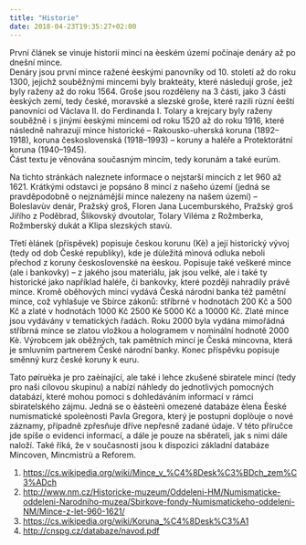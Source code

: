 ```yaml
---
title: "Historie"
date: 2018-04-23T19:35:27+02:00
---
```


<p> První článek se vìnuje historii mincí na èeském území počínaje denáry až po dnešní mince. <br/>
Denáry jsou první mince ražené èeskými panovníky od 10. století až do roku 1300, jejichž souběžnými mincemi byly brakteáty, které následují groše, jež byly raženy až do roku 1564. Groše jsou rozděleny na 3 části, jako 3 části èeských zemí, tedy české, moravské a slezské groše, které razili rùzní èeští panovníci od Václava II. do Ferdinanda I. Tolary a krejcary byly raženy souběžně i s jinými èeskými mincemi od roku 1520 až do roku 1916, které následně nahrazují mince historické – Rakousko-uherská koruna (1892–1918), koruna československá (1918–1993) – koruny a haléře a Protektorátní koruna (1940–1945). <br/>
Část textu je věnována současným mincím, tedy korunám a také eurùm. <br/> </p>

<p> Na tìchto stránkách naleznete informace o nejstarší mincích z let 960 až 1621. Krátkými odstavci je popsáno 8 mincí z našeho území (jedná se pravděpodobně o nejznámější mince nalezeny na našem území) – Boleslavùv denár, Pražský groš, Floren Jana Lucemburského, Pražský groš Jiřího z Poděbrad, Šlikovský dvoutolar, Tolary Viléma z Rožmberka, Rožmberský dukát a Klipa slezských stavù. </p>

<p> Třetí èlánek (příspěvek) popisuje českou korunu (Kè) a její historický vývoj (tedy od dob České republiky), kde je dùležitá mìnová odluka neboli přechod z koruny československé na èeskou. Popisuje také veškeré mince (ale i bankovky) – z jakého jsou materiálu, jak jsou velké, ale i také ty historické jako například haléře, či bankovky, které později nahradily právě mince. Kromě oběhových mincí vydává Česká národní banka též pamětní mince, což vyhlašuje ve Sbírce zákonů: stříbrné v hodnotách 200 Kč a 500 Kč a zlaté v hodnotách 1000 Kč 2500 Kè 5000 Kč a 10000 Kč. Zlaté mince jsou vydávány v tematických řadách. Roku 2000 byla vydána mimořádná stříbrná mince se zlatou vložkou a hologramem v nominální hodnotě 2000 Kè. Výrobcem jak oběžných, tak pamětních mincí je Česká mincovna, která je smluvním partnerem České národní banky. Konec příspěvku popisuje směnný kurz české koruny k euru. <br/> </p>

<p> Tato pøíruèka je pro zaèínající, ale také i lehce zkušené sbìratele mincí (tedy pro naši cílovou skupinu) a nabízí náhledy do jednotlivých pomocných databází, které mohou pomoci s dohledáváním informací v rámci sbìratelského zájmu. Jedná se o èásteènì omezené databáze èlena Èeské numismatické spoleènosti Pavla Gregora, který je postupnì doplòuje o nové záznamy, případně zpřesňuje dříve nepřesně zadané údaje. V této příručce jde spíše o evidenci informací, a dále je pouze na sběrateli, jak s nimi dále naloží. Také říká, že v současnosti jsou k dispozici základní databáze Mincoven, Mincmistrù a Reforem. <br/> </p>




1) https://cs.wikipedia.org/wiki/Mince_v_%C4%8Desk%C3%BDch_zem%C3%ADch<br/>
2) http://www.nm.cz/Historicke-muzeum/Oddeleni-HM/Numismaticke-oddeleni-Narodniho-muzea/Sbirkove-fondy-Numismatickeho-oddeleni-NM/Mince-z-let-960-1621/ <br/>
3) https://cs.wikipedia.org/wiki/Koruna_%C4%8Desk%C3%A1
4) http://cnspg.cz/databaze/navod.pdf

